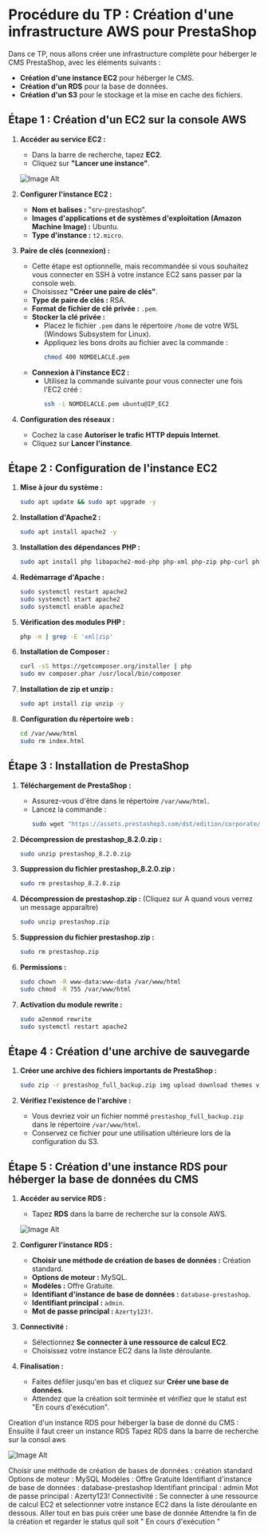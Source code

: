 # Procédure du TP : Création d'une infrastructure AWS pour PrestaShop

Dans ce TP, nous allons créer une infrastructure complète pour héberger le CMS PrestaShop, avec les éléments suivants :

- **Création d'une instance EC2** pour héberger le CMS.
- **Création d'un RDS** pour la base de données.
- **Création d'un S3** pour le stockage et la mise en cache des fichiers.

## Étape 1 : Création d'un EC2 sur la console AWS

1. **Accéder au service EC2 :**
   - Dans la barre de recherche, tapez **EC2**.
   - Cliquez sur **"Lancer une instance"**.

   ![Image Alt](https://github.com/Lassayy/AWS/blob/2f632437d3a33de538ea3bacd8d8159af8a98b42/EC2.png)

2. **Configurer l'instance EC2 :**
   - **Nom et balises :** "srv-prestashop".
   - **Images d'applications et de systèmes d'exploitation (Amazon Machine Image) :** Ubuntu.
   - **Type d'instance :** `t2.micro`.

3. **Paire de clés (connexion) :**
   - Cette étape est optionnelle, mais recommandée si vous souhaitez vous connecter en SSH à votre instance EC2 sans passer par la console web.
   - Choisissez **"Créer une paire de clés"**.
   - **Type de paire de clés :** RSA.
   - **Format de fichier de clé privée :** `.pem`.
   - **Stocker la clé privée :**
     - Placez le fichier `.pem` dans le répertoire `/home` de votre WSL (Windows Subsystem for Linux).
     - Appliquez les bons droits au fichier avec la commande :
       ```bash
       chmod 400 NOMDELACLE.pem
       ```
   - **Connexion à l'instance EC2 :**
     - Utilisez la commande suivante pour vous connecter une fois l'EC2 créé :
       ```bash
       ssh -i NOMDELACLE.pem ubuntu@IP_EC2
       ```

4. **Configuration des réseaux :**
   - Cochez la case **Autoriser le trafic HTTP depuis Internet**.
   - Cliquez sur **Lancer l'instance**.

## Étape 2 : Configuration de l'instance EC2

1. **Mise à jour du système :**
   ```bash
   sudo apt update && sudo apt upgrade -y
   ```

2. **Installation d'Apache2 :**
   ```bash
   sudo apt install apache2 -y
   ```

3. **Installation des dépendances PHP :**
   ```bash
   sudo apt install php libapache2-mod-php php-xml php-zip php-curl php-gd php-mysql php-intl php-mbstring -y
   ```

4. **Redémarrage d'Apache :**
   ```bash
   sudo systemctl restart apache2
   sudo systemctl start apache2
   sudo systemctl enable apache2
   ```

5. **Vérification des modules PHP :**
   ```bash
   php -m | grep -E 'xml|zip'
   ```

6. **Installation de Composer :**
   ```bash
   curl -sS https://getcomposer.org/installer | php
   sudo mv composer.phar /usr/local/bin/composer
   ```

7. **Installation de zip et unzip :**
   ```bash
   sudo apt install zip unzip -y
   ```

8. **Configuration du répertoire web :**
   ```bash
   cd /var/www/html
   sudo rm index.html
   ```

## Étape 3 : Installation de PrestaShop

1. **Téléchargement de PrestaShop :**
   - Assurez-vous d'être dans le répertoire `/var/www/html`.
   - Lancez la commande :
     ```bash
     sudo wget "https://assets.prestashop3.com/dst/edition/corporate/8.2.0/prestashop_edition_basic_version_8.2.0.zip?token=9c3095b0a0" -O prestashop_8.2.0.zip
     ```

2. **Décompression de prestashop_8.2.0.zip :**
   ```bash
   sudo unzip prestashop_8.2.0.zip
   ```

3. **Suppression du fichier prestashop_8.2.0.zip :**
   ```bash
   sudo rm prestashop_8.2.0.zip
   ```
   
4. **Décompression de prestashop.zip :** (Cliquez sur A quand vous verrez un message apparaître)
   ```bash
   sudo unzip prestashop.zip
   ```
   
5. **Suppression du fichier prestashop.zip :** 
   ```bash
   sudo rm prestashop.zip
   ```
   
6. **Permissions :**
   ```bash
   sudo chown -R www-data:www-data /var/www/html
   sudo chmod -R 755 /var/www/html
   ```

7. **Activation du module rewrite :**
   ```bash
   sudo a2enmod rewrite
   sudo systemctl restart apache2
   ```

## Étape 4 : Création d'une archive de sauvegarde

1. **Créer une archive des fichiers importants de PrestaShop :**
   ```bash
   sudo zip -r prestashop_full_backup.zip img upload download themes var/cache cache
   ```

2. **Vérifiez l'existence de l'archive :**
   - Vous devriez voir un fichier nommé `prestashop_full_backup.zip` dans le répertoire `/var/www/html`.
   - Conservez ce fichier pour une utilisation ultérieure lors de la configuration du S3.

## Étape 5 : Création d'une instance RDS pour héberger la base de données du CMS

1. **Accéder au service RDS :**
   - Tapez **RDS** dans la barre de recherche sur la console AWS.

   ![Image Alt](https://github.com/Lassayy/AWS/blob/f2047b9eb1a475a6cf53c136b69dd5bef7fbc9c0/rds.png)

2. **Configurer l'instance RDS :**
   - **Choisir une méthode de création de bases de données :** Création standard.
   - **Options de moteur :** MySQL.
   - **Modèles :** Offre Gratuite.
   - **Identifiant d'instance de base de données :** `database-prestashop`.
   - **Identifiant principal :** `admin`.
   - **Mot de passe principal :** `Azerty123!`.

3. **Connectivité :**
   - Sélectionnez **Se connecter à une ressource de calcul EC2**.
   - Choisissez votre instance EC2 dans la liste déroulante.

4. **Finalisation :**
   - Faites défiler jusqu'en bas et cliquez sur **Créer une base de données**.
   - Attendez que la création soit terminée et vérifiez que le statut est "En cours d'exécution".
  
  
  Creation d'un instance RDS pour héberger la base de donné du CMS :
Ensuiite il faut creer un instance RDS
Tapez RDS dans la barre de recherche sur la consol aws

   ![Image Alt](https://github.com/Lassayy/AWS/blob/f2047b9eb1a475a6cf53c136b69dd5bef7fbc9c0/rds.png)


Choisir une méthode de création de bases de données : création standard 
Options de moteur : MySQL
Modèles : Offre Gratuite 
Identifiant d'instance de base de données : database-prestashop
Identifiant principal : admin
Mot de passe principal : Azerty123!
Connectivité : Se connecter à une ressource de calcul EC2 et selectionner votre instance EC2 dans la liste déroulante en dessous.
Aller tout en bas puis créer une base de donnée
Attendre la fin de la création et regarder le status quil soit " En cours d'exécution "
